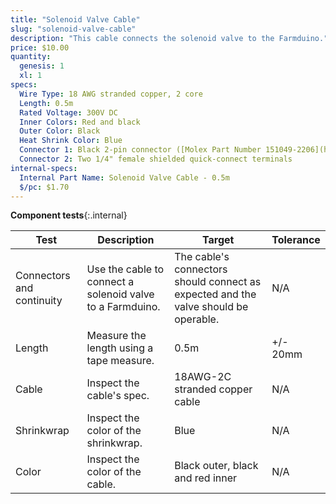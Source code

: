 ```yaml
---
title: "Solenoid Valve Cable"
slug: "solenoid-valve-cable"
description: "This cable connects the solenoid valve to the Farmduino."
price: $10.00
quantity:
  genesis: 1
  xl: 1
specs:
  Wire Type: 18 AWG stranded copper, 2 core
  Length: 0.5m
  Rated Voltage: 300V DC
  Inner Colors: Red and black
  Outer Color: Black
  Heat Shrink Color: Blue
  Connector 1: Black 2-pin connector ([Molex Part Number 151049-2206](https://www.molex.com/molex/products/datasheet.jsp?part=active/1510492206_CRIMP_HOUSINGS.xml))
  Connector 2: Two 1/4" female shielded quick-connect terminals
internal-specs:
  Internal Part Name: Solenoid Valve Cable - 0.5m
  $/pc: $1.70
---
```


**Component tests**{:.internal}

|Test         |Description  |Target       |Tolerance    |
|-------------|-------------|-------------|-------------|
|Connectors and continuity|Use the cable to connect a solenoid valve to a Farmduino.|The cable's connectors should connect as expected and the valve should be operable.|N/A
|Length       |Measure the length using a tape measure.|0.5m|+/- 20mm
|Cable        |Inspect the cable's spec.|18AWG-2C stranded copper cable|N/A
|Shrinkwrap   |Inspect the color of the shrinkwrap.|Blue|N/A
|Color        |Inspect the color of the cable.|Black outer, black and red inner|N/A
